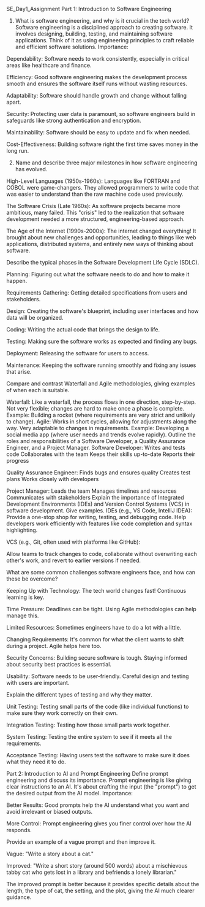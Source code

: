 
SE_Day1_Assignment
Part 1: Introduction to Software Engineering
1. What is software engineering, and why is it crucial in the tech world?
Software engineering is a disciplined approach to creating software. It involves designing, building, testing, and maintaining software applications. Think of it as using engineering principles to craft reliable and efficient software solutions.
Importance:

Dependability: Software needs to work consistently, especially in critical areas like healthcare and finance.

Efficiency: Good software engineering makes the development process smooth and ensures the software itself runs without wasting resources.

Adaptability: Software should handle growth and change without falling apart.

Security: Protecting user data is paramount, so software engineers build in safeguards like strong authentication and encryption.

Maintainability: Software should be easy to update and fix when needed.

Cost-Effectiveness: Building software right the first time saves money in the long run.


2.  Name and describe three major milestones in how software engineering has evolved.

High-Level Languages (1950s-1960s): Languages like FORTRAN and COBOL were game-changers. They allowed programmers to write code that was easier to understand than the raw machine code used previously.

The Software Crisis (Late 1960s): As software projects became more ambitious, many failed. This "crisis" led to the realization that software development needed a more structured, engineering-based approach.

The Age of the Internet (1990s-2000s): The internet changed everything! It brought about new challenges and opportunities, leading to things like web applications, distributed systems, and entirely new ways of thinking about software.


Describe the typical phases in the Software Development Life Cycle (SDLC).

Planning: Figuring out what the software needs to do and how to make it happen.

Requirements Gathering: Getting detailed specifications from users and stakeholders.

Design: Creating the software's blueprint, including user interfaces and how data will be organized.

Coding: Writing the actual code that brings the design to life.

Testing: Making sure the software works as expected and finding any bugs.

Deployment: Releasing the software for users to access.

Maintenance: Keeping the software running smoothly and fixing any issues that arise.

Compare and contrast Waterfall and Agile methodologies, giving examples of when each is suitable.

Waterfall:
Like a waterfall, the process flows in one direction, step-by-step.
Not very flexible; changes are hard to make once a phase is complete.
Example: Building a rocket (where requirements are very strict and unlikely to change).
Agile:
Works in short cycles, allowing for adjustments along the way. 
Very adaptable to changes in requirements.
Example: Developing a social media app (where user needs and trends evolve rapidly).
Outline the roles and responsibilities of a Software Developer, a Quality Assurance Engineer, and a Project Manager.
Software Developer:
Writes and tests code
Collaborates with the team
Keeps their skills up-to-date
Reports their progress

Quality Assurance Engineer:
Finds bugs and ensures quality
Creates test plans
Works closely with developers

Project Manager:
Leads the team
Manages timelines and resources
Communicates with stakeholders
Explain the importance of Integrated Development Environments (IDEs) and Version Control Systems (VCS) in software development. Give examples.
IDEs (e.g., VS Code, IntelliJ IDEA):
Provide a one-stop shop for writing, testing, and debugging code.
Help developers work efficiently with features like code completion and syntax highlighting.

VCS (e.g., Git, often used with platforms like GitHub):

Allow teams to track changes to code, collaborate without overwriting each other's work, and revert to earlier versions if needed.

What are some common challenges software engineers face, and how can these be overcome?

Keeping Up with Technology: The tech world changes fast! Continuous learning is key.

Time Pressure: Deadlines can be tight. Using Agile methodologies can help manage this.

Limited Resources: Sometimes engineers have to do a lot with a little.

Changing Requirements: It's common for what the client wants to shift during a project. Agile helps here too.

Security Concerns: Building secure software is tough.  Staying informed about security best practices is essential.

Usability: Software needs to be user-friendly.  Careful design and testing with users are important.


Explain the different types of testing and why they matter.

Unit Testing: Testing small parts of the code (like individual functions) to make sure they work correctly on their own.

Integration Testing: Testing how those small parts work together.

System Testing: Testing the entire system to see if it meets all the requirements.

Acceptance Testing: Having users test the software to make sure it does what they need it to do.


Part 2: Introduction to AI and Prompt Engineering
Define prompt engineering and discuss its importance.
Prompt engineering is like giving clear instructions to an AI. It's about crafting the input (the "prompt") to get the desired output from the AI model.
Importance:

Better Results: Good prompts help the AI understand what you want and avoid irrelevant or biased outputs.

More Control: Prompt engineering gives you finer control over how the AI responds.


Provide an example of a vague prompt and then improve it.

Vague: "Write a story about a cat."

Improved: "Write a short story (around 500 words) about a mischievous tabby cat who gets lost in a library and befriends a lonely librarian."


The improved prompt is better because it provides specific details about the length, the type of cat, the setting, and the plot, giving the AI much clearer guidance.
